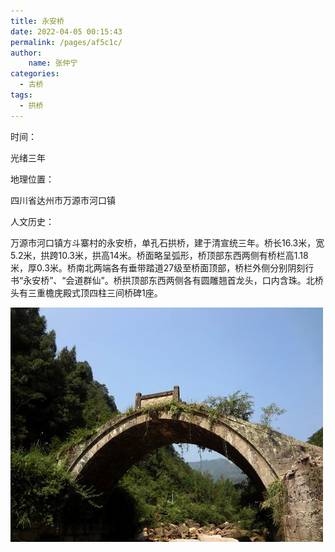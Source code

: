 ```yaml
---
title: 永安桥
date: 2022-04-05 00:15:43
permalink: /pages/af5c1c/
author:
    name: 张仲宁
categories:
  - 古桥
tags:
  - 拱桥 
---
```

时间：

光绪三年

地理位置：

四川省达州市万源市河口镇

人文历史：

万源市河口镇方斗寨村的永安桥，单孔石拱桥，建于清宣统三年。桥长16.3米，宽5.2米，拱跨10.3米，拱高14米。桥面略呈弧形，桥顶部东西两侧有桥栏高1.18米，厚0.3米。桥南北两端各有垂带踏道27级至桥面顶部，桥栏外侧分别阴刻行书“永安桥”、“会道群仙”。桥拱顶部东西两侧各有圆雕翘首龙头，口内含珠。北桥头有三重檐庑殿式顶四柱三间桥碑1座。

![永安桥](/img/photo/57.jpg)

